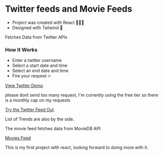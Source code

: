 # Twitter feeds and Movie Feeds
 
 - Project was created with React 👨🏾‍💻
 - Designed with Tailwind 🎨
 
 Fetches Data from Twitter APIs 
 
 ### How It Works
 - Enter a twitter username
 - Select a start date and time
 - Select an end date and time
 - Fire your request 🔥
 
 [View Twitter Demo](https://ibb.co/2Yg4PY1)
 
 please dont send too many request, I'm currently using the free tier so there is a monthly cap on my requests
 
 [Try the Twitter Feed Out](https://simple-react-demo.herokuapp.com/twitter)
 
 List of Trends are also by the side.
 
 The movie feed fetches data from MovieDB API
 
 [Movies Feed](https://simple-react-demo.herokuapp.com/movies)
 
 This is my first project with react, looking forward to doing more with it.
